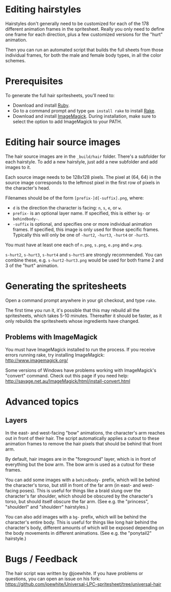 Editing hairstyles
==================

Hairstyles don't generally need to be customized for each of the 178 different animation frames in the spritesheet. Really you only need to define one frame for each direction, plus a few customized versions for the "hurt" animation.

Then you can run an automated script that builds the full sheets from those individual frames, for both the male and female body types, in all the color schemes.

Prerequisites
=============

To generate the full hair spritesheets, you'll need to:

* Download and install [Ruby](https://www.ruby-lang.org/en/).
* Go to a command prompt and type `gem install rake` to install [Rake](http://rake.rubyforge.org/).
* Download and install [ImageMagick](http://www.imagemagick.org/). During installation, make sure to select the option to add ImageMagick to your PATH.

Editing hair source images
==========================

The hair source images are in the `_build/hair` folder. There's a subfolder for each hairstyle. To add a new hairstyle, just add a new subfolder and add images to it.

Each source image needs to be 128x128 pixels. The pixel at (64, 64) in the source image corresponds to the leftmost pixel in the first row of pixels in the character's head.

Filenames should be of the form `[prefix-]d[-suffix].png`, where:

* `d` is the direction the character is facing: `n`, `s`, `e`, or `w`.
* `prefix-` is an optional layer name. If specified, this is either `bg-` or `behindbody-`.
* `-suffix` is optional, and specifies one or more individual animation frames. If specified, this image is only used for those specific frames. Typically this will only be one of `-hurt2`, `-hurt3`, `-hurt4` or `-hurt5`.

You must have at least one each of `n.png`, `s.png`, `e.png` and `w.png`.

`s-hurt2`, `s-hurt3`, `s-hurt4` and `s-hurt5` are strongly recommended. You can combine these, e.g. `s-hurt2-hurt3.png` would be used for both frame 2 and 3 of the "hurt" animation.

Generating the spritesheets
===========================

Open a command prompt anywhere in your git checkout, and type `rake`.

The first time you run it, it's possible that this may rebuild all the spritesheets, which takes 5-10 minutes. Thereafter it should be faster, as it only rebuilds the spritesheets whose ingredients have changed.

Problems with ImageMagick
-------------------------

You must have ImageMagick installed to run the process. If you receive errors running rake, try installing ImageMagick: http://www.imagemagick.org/

Some versions of Windows have problems working with ImageMagick's "convert" command. Check out this page if you need help: http://savage.net.au/ImageMagick/html/install-convert.html

Advanced topics
===============

Layers
------

In the east- and west-facing "bow" animations, the character's arm reaches out in front of their hair. The script automatically applies a cutout to these animation frames to remove the hair pixels that should be behind that front arm.

By default, hair images are in the "foreground" layer, which is in front of everything but the bow arm. The bow arm is used as a cutout for these frames.

You can add some images with a `behindbody-` prefix, which will be behind the character's torso, but still in front of the far arm (in east- and west-facing poses). This is useful for things like a braid slung over the character's far shoulder, which should be obscured by the character's torso, but should itself obscure the far arm. (See e.g. the "princess", "shoulderl" and "shoulderr" hairstyles.)

You can also add images with a `bg-` prefix, which will be behind the character's entire body. This is useful for things like long hair behind the character's body, different amounts of which will be exposed depending on the body movements in different animations. (See e.g. the "ponytail2" hairstyle.)

Bugs / Feedback
===============

The hair script was written by @joewhite. If you have problems or questions, you can open an issue on his fork: https://github.com/joewhite/Universal-LPC-spritesheet/tree/universal-hair